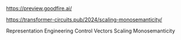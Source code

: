 https://preview.goodfire.ai/

https://transformer-circuits.pub/2024/scaling-monosemanticity/


Representation Engineering
Control Vectors
Scaling Monosemanticity


